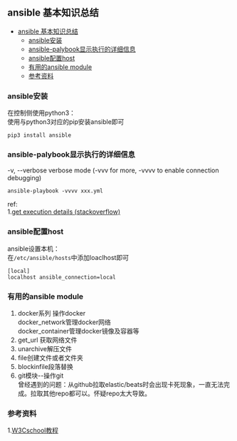 ## ansible 基本知识总结
<!-- TOC -->

- [ansible 基本知识总结](#ansible-基本知识总结)
  - [ansible安装](#ansible安装)
  - [ansible-palybook显示执行的详细信息](#ansible-palybook显示执行的详细信息)
  - [ansible配置host](#ansible配置host)
  - [有用的ansible module](#有用的ansible-module)
  - [参考资料](#参考资料)

<!-- /TOC -->

### ansible安装
  在控制侧使用python3：  
  使用与python3对应的pip安装ansible即可  
  ```
  pip3 install ansible
  ```

### ansible-palybook显示执行的详细信息
  -v, --verbose         verbose mode (-vvv for more, -vvvv to enable
                        connection debugging)  
```
ansible-playbook -vvvv xxx.yml
```
ref:  
1.[get execution details (stackoverflow)](https://stackoverflow.com/questions/18794808/how-do-i-get-logs-details-of-ansible-playbook-module-executions)
### ansible配置host
ansible设置本机：  
在```/etc/ansible/hosts```中添加loaclhost即可
```
[local]
localhost ansible_connection=local
```
### 有用的ansible module
1. docker系列 操作docker  
   docker_network管理docker网络  
   docker_container管理docker镜像及容器等  
2. get_url 获取网络文件  
3. unarchive解压文件  
4. file创建文件或者文件夹  
5. blockinfile段落替换  
6. git模块--操作git  
   曾经遇到的问题：从github拉取elastic/beats时会出现卡死现象，一直无法完成。拉取其他repo都可以。怀疑repo太大导致。  


### 参考资料
1.[W3Cschool教程](https://www.w3cschool.cn/automate_with_ansible/automate_with_ansible-db6727oq.html)